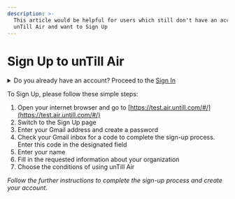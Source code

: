 ```yaml
---
description: >-
  This article would be helpful for users which still don't have an account in
  unTill Air and want to Sign Up
---
```


# Sign Up to unTill Air

<details>

<summary>Do you already have an account? Proceed to the <a href="sign-in-to-untill-air.md">Sign In</a></summary>

After signing in, you can [set up your account](set-up-your-account.md)

</details>

To Sign Up, please follow these simple steps:

1. Open your internet browser and go to [https://test.air.untill.com/#/](https://test.air.untill.com/#/)
2. Switch to the Sign Up page
3. Enter your Gmail address and create a password
4. Check your Gmail inbox for a code to complete the sign-up process. Enter this code in the designated field
5. Enter your name
6. Fill in the requested information about your organization
7. Choose the conditions of using unTill Air &#x20;

_Follow the further instructions to complete the sign-up process and create your account._
